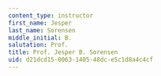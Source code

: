 ```yaml
---
content_type: instructor
first_name: Jesper
last_name: Sorensen
middle_initial: B.
salutation: Prof.
title: Prof. Jesper B. Sorensen
uid: d21dcd15-0063-1405-48dc-e5c1d8a4c4cf
---
```

